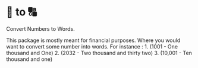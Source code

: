 # :1234: to  :capital_abcd:
Convert Numbers to Words.

This package is mostly meant for financial purposes. Where you would want to
convert some number into words.
For instance :
    1. (1001 - One thousand and One)
    2. (2032 - Two thousand and thirty two)
    3. (10,001 - Ten thousand and one)